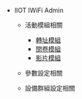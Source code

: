 - IIOT IWiFi Admin
    - 活動模組相關
        - [轉址模組](/FAQ/module/redirect.md)
        - [問卷模組](/FAQ/module/questionnaire.md)
        - [影片模組](/FAQ/module/video.md)
        
    - 參數設定相關

    - 設備群組設定相關
